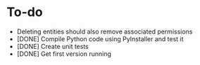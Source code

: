 # To-do

- Deleting entities should also remove associated permissions
- [DONE] Compile Python code using PyInstaller and test it
- [DONE] Create unit tests
- [DONE] Get first version running